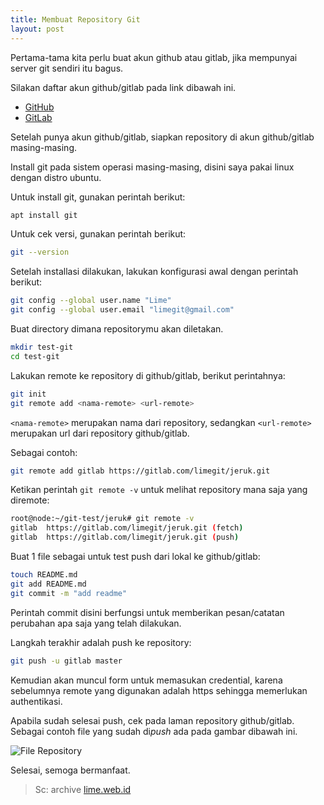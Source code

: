 ```yaml
---
title: Membuat Repository Git
layout: post
---
```


Pertama-tama kita perlu buat akun github atau gitlab, jika mempunyai server git sendiri itu bagus.

Silakan daftar akun github/gitlab pada link dibawah ini.

- [GitHub](https://github.com/join)
- [GitLab](https://gitlab.com/users/sign_up)

Setelah punya akun github/gitlab, siapkan repository di akun github/gitlab masing-masing.

Install git pada sistem operasi masing-masing, disini saya pakai linux dengan distro ubuntu.

Untuk install git, gunakan perintah berikut:

```bash
apt install git
```

Untuk cek versi, gunakan perintah berikut:

```bash
git --version
```

Setelah installasi dilakukan, lakukan konfigurasi awal dengan perintah berikut:

```bash
git config --global user.name "Lime"
git config --global user.email "limegit@gmail.com"
```

Buat directory dimana repositorymu akan diletakan.

```bash
mkdir test-git
cd test-git
```

Lakukan remote ke repository di github/gitlab, berikut perintahnya:

```bash
git init
git remote add <nama-remote> <url-remote>
```
`<nama-remote>` merupakan nama dari repository, sedangkan `<url-remote>` merupakan url dari repository github/gitlab.

Sebagai contoh:

```bash
git remote add gitlab https://gitlab.com/limegit/jeruk.git
```

Ketikan perintah `git remote -v` untuk melihat repository mana saja yang diremote:

```bash
root@node:~/git-test/jeruk# git remote -v
gitlab  https://gitlab.com/limegit/jeruk.git (fetch)
gitlab  https://gitlab.com/limegit/jeruk.git (push)
```

Buat 1 file sebagai untuk test push dari lokal ke github/gitlab:

```bash
touch README.md
git add README.md
git commit -m "add readme"
```

Perintah commit disini berfungsi untuk memberikan pesan/catatan perubahan apa saja yang telah dilakukan.

Langkah terakhir adalah push ke repository:

```bash
git push -u gitlab master
```

Kemudian akan muncul form untuk memasukan credential, karena sebelumnya remote yang digunakan adalah https sehingga memerlukan authentikasi.

Apabila sudah selesai push, cek pada laman repository github/gitlab. Sebagai contoh file yang sudah di*push* ada pada gambar dibawah ini.

![File Repository](https://gh.iqbal.id/blog/img/github_sample_repo-1.png)

Selesai, semoga bermanfaat.

> Sc: archive [lime.web.id](http://lime.web.id)
